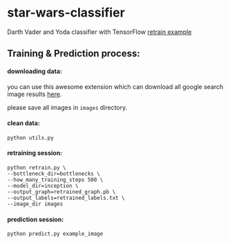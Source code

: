 # star-wars-classifier
Darth Vader and Yoda classifier with TensorFlow [retrain example](https://www.tensorflow.org/hub/tutorials/image_retraining)

## Training & Prediction process:

#### downloading data:
you can use this awesome extension which can download all
google search image results [here](https://chrome.google.com/webstore/detail/fatkun-batch-download-ima/nnjjahlikiabnchcpehcpkdeckfgnohf?hl=en).

please save all images in `images` directory.

#### clean data:
```
python utils.py
```

#### retraining session:
```
python retrain.py \
--bottleneck_dir=bottlenecks \
--how_many_training_steps 500 \
--model_dir=inception \
--output_graph=retrained_graph.pb \
--output_labels=retrained_labels.txt \
--image_dir images
```
#### prediction session:
```
python predict.py example_image
```